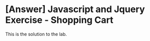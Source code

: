 [Answer] Javascript and Jquery Exercise - Shopping Cart
=============================

This is the solution to the lab.
